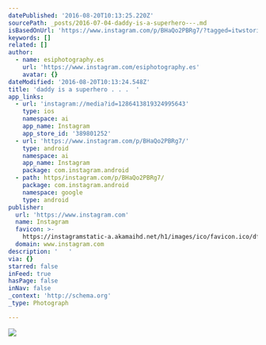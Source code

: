 ```yaml
---
datePublished: '2016-08-20T10:13:25.220Z'
sourcePath: _posts/2016-07-04-daddy-is-a-superhero---.md
isBasedOnUrl: 'https://www.instagram.com/p/BHaQo2PBRg7/?tagged=itwstories'
keywords: []
related: []
author:
  - name: esiphotography.es
    url: 'https://www.instagram.com/esiphotography.es'
    avatar: {}
dateModified: '2016-08-20T10:13:24.548Z'
title: 'daddy is a superhero . . .  '
app_links:
  - url: 'instagram://media?id=1286413819324995643'
    type: ios
    namespace: ai
    app_name: Instagram
    app_store_id: '389801252'
  - url: 'https://www.instagram.com/p/BHaQo2PBRg7/'
    type: android
    namespace: ai
    app_name: Instagram
    package: com.instagram.android
  - path: https/instagram.com/p/BHaQo2PBRg7/
    package: com.instagram.android
    namespace: google
    type: android
publisher:
  url: 'https://www.instagram.com'
  name: Instagram
  favicon: >-
    https://instagramstatic-a.akamaihd.net/h1/images/ico/favicon.ico/dfa85bb1fd63.ico
  domain: www.instagram.com
description: '   '
via: {}
starred: false
inFeed: true
hasPage: false
inNav: false
_context: 'http://schema.org'
_type: Photograph

---
```

![   ](https://imgflo.herokuapp.com/graph/vahj1ThiexotieMo/68549f857eb6f5345a9e0aa9715c7e7c/croprotate.jpg?cropheight=441&cropwidth=640&degrees=0&input=https%3A%2F%2Fscontent.cdninstagram.com%2Ft51.2885-15%2Fs640x640%2Fsh0.08%2Fe35%2F13597845_1744332725847292_979186478_n.jpg%3Fig_cache_key%3DMTI4NjQxMzgxOTMyNDk5NTY0Mw%253D%253D.2&x=0&y=103)